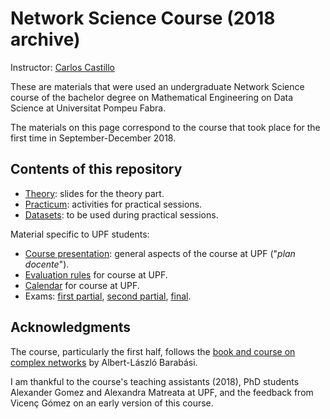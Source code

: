 # Network Science Course (2018 archive)

Instructor: [Carlos Castillo](http://chato.cl/research)

These are materials that were used an undergraduate Network Science course of the bachelor degree on Mathematical Engineering on Data Science at Universitat Pompeu Fabra.

The materials on this page correspond to the course that took place for the first time in September-December 2018.

## Contents of this repository

* [Theory](theory/README.md): slides for the theory part.
* [Practicum](practicum/README.md): activities for practical sessions.
* [Datasets](practicum/data/README.md): to be used during practical sessions.

Material specific to UPF students:

* [Course presentation](upf/upf-course-presentation.md): general aspects of the course at UPF ("*plan docente*").
* [Evaluation rules](upf/upf-evaluation.md) for course at UPF.
* [Calendar](upf/upf-calendar.md) for course at UPF.
* Exams: [first partial](upf/ex01-en.pdf), [second partial](upf/ex02-en.pdf), [final](upf/exFF-en.pdf).

## Acknowledgments

The course, particularly the first half, follows the [book and course on complex networks](https://www.barabasilab.com/course) by Albert-László Barabási.

I am thankful to the course's teaching assistants (2018), PhD students Alexander Gomez and Alexandra Matreata at UPF, and the feedback from Vicenç Gómez on an early version of this course.
